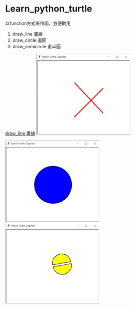 # Learn_python_turtle

以function方式來作圖，方便取用

1. draw_line 畫線
2. draw_circle 畫圓
3. draw_semicircle 畫半圓

[draw_line 畫線](https://github.com/rogers228/Learn_python_turtle/blob/main/draw_line.py)
<img src="https://github.com/rogers228/Learn_python_turtle/blob/main/png/line.png" alt="drawing" style="width:300px;"/>

<img src="https://github.com/rogers228/Learn_python_turtle/blob/main/png/circle.png" alt="drawing" style="width:300px;"/>

<img src="https://github.com/rogers228/Learn_python_turtle/blob/main/png/semicircle.png" alt="drawing" style="width:300px;"/>
